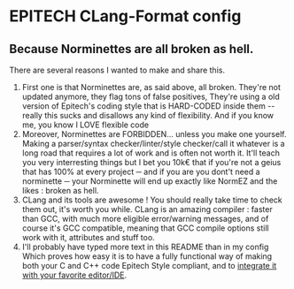 # EPITECH CLang-Format config
## Because Norminettes are all broken as hell.

There are several reasons I wanted to make and share this.

1. First one is that Norminettes are, as said above, all broken.
    They're not updated anymore, they flag tons of false positives,
    They're using a old version of Epitech's coding style that is
    HARD-CODED inside them -- really this sucks and disallows any kind
    of flexibility. And if you know me, you know I LOVE flexible code
2. Moreover, Norminettes are FORBIDDEN... unless you make one yourself.
    Making a parser/syntax checker/linter/style checker/call it whatever
    is a long road that requires a lot of work and is often not worth it.
    It'll teach you very interresting things but I bet you 10k€ that if you're
    not a geius that has 100% at every project ─ and if you are you dont't
    need a norminette ─ your Norminette will end up exactly like NormEZ
    and the likes : broken as hell.
3. CLang and its tools are awesome !
    You should really take time to check them out, it's worth you while.
    CLang is an amazing compiler : faster than GCC, with much more eligible
    error/warning messages, and of course it's GCC compatible, meaning
    that GCC compile options still work with it, attributes and stuff too.
4. I'll probably have typed more text in this README than in my config
    Which proves how easy it is to have a fully functional way of
    making both your C and C++ code Epitech Style compliant, and to
    [integrate it with your favorite editor/IDE](https://clang.llvm.org/docs/ClangFormat.html).

